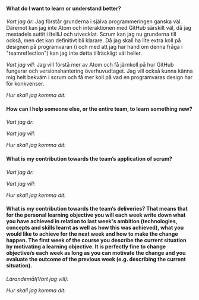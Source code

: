 #### What do I want to learn or understand better?

*Vart jag är:* Jag förstår grunderna i själva programmeringen ganska väl. Däremot kan jag inte Atom och interaktionen med GitHub särskilt väl, då jag mestadels suttit i ItelliJ och utvecklat. Scrum kan jag nu grunderna till också, men det kan definitivt bli klarare. Då jag skall ha lite extra koll på designen på programvaran (i och med att jag har hand om denna fråga i "teamreflection") kan jag inte detta tillräckligt väl heller.

*Vart jag vill:* Jag vill förstå mer av Atom och få järnkoll på hur GitHub fungerar och versionshantering överhuvudtaget. Jag vill också kunna känna mig helt bekväm i scrum och få mer koll på vad en programvaras design har för konkvenser.

*Hur skall jag komma dit:*

#### How can I help someone else, or the entire team, to learn something new?

*Vart jag är:*

*Vart jag vill:*

*Hur skall jag komma dit:*

#### What is my contribution towards the team’s application of scrum?

*Vart jag är:*

*Vart jag vill:*

*Hur skall jag komma dit:*

#### What is my contribution towards the team’s deliveries? That means that for the personal learning objective you will each week write down what you have achieved in relation to last week's ambition (technologies, concepts and skills learnt as well as how this was achieved), what you would like to achieve for the next week and how to make the change happen. The first week of the course you describe the current situation by motivating a learning objective. It is perfectly fine to change objective/s each week as long as you can motivate the change and you evaluate the outcome of the previous week (e.g. describing the current situation).

*Lärandemål(Vart jag vill):*

*Hur skall jag komma dit:*